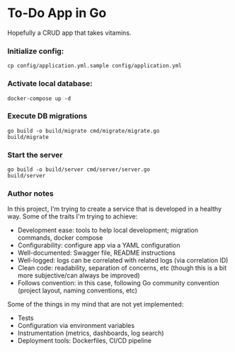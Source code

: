 # To-Do App in Go

Hopefully a CRUD app that takes vitamins.

### Initialize config:

```
cp config/application.yml.sample config/application.yml
```

### Activate local database:

```
docker-compose up -d
```

### Execute DB migrations

```
go build -o build/migrate cmd/migrate/migrate.go
build/migrate
```

### Start the server

```
go build -o build/server cmd/server/server.go
build/server
```

### Author notes

In this project, I'm trying to create a service that is developed in a healthy way. Some of the traits I'm trying to achieve:
- Development ease: tools to help local development; migration commands, docker compose
- Configurability: configure app via a YAML configuration
- Well-documented: Swagger file, README instructions
- Well-logged: logs can be correlated with related logs (via correlation ID)
- Clean code: readability, separation of concerns, etc (though this is a bit more subjective/can always be improved)
- Follows convention: in this case, following Go community convention (project layout, naming conventions, etc)

Some of the things in my mind that are not yet implemented:
- Tests
- Configuration via environment variables
- Instrumentation (metrics, dashboards, log search)
- Deployment tools: Dockerfiles, CI/CD pipeline
